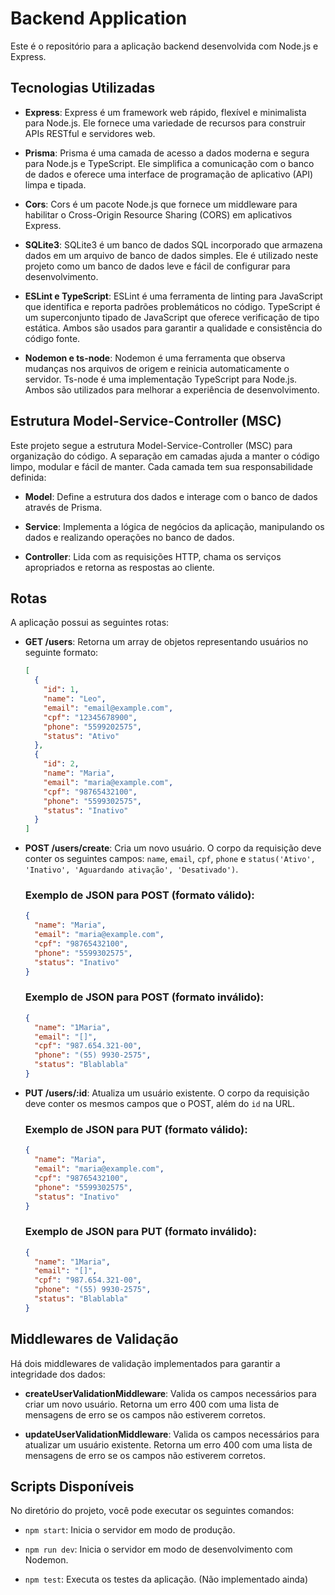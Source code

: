 # Backend Application

Este é o repositório para a aplicação backend desenvolvida com Node.js e Express.

## Tecnologias Utilizadas

- **Express**: Express é um framework web rápido, flexível e minimalista para Node.js. Ele fornece uma variedade de recursos para construir APIs RESTful e servidores web.

- **Prisma**: Prisma é uma camada de acesso a dados moderna e segura para Node.js e TypeScript. Ele simplifica a comunicação com o banco de dados e oferece uma interface de programação de aplicativo (API) limpa e tipada.

- **Cors**: Cors é um pacote Node.js que fornece um middleware para habilitar o Cross-Origin Resource Sharing (CORS) em aplicativos Express.

- **SQLite3**: SQLite3 é um banco de dados SQL incorporado que armazena dados em um arquivo de banco de dados simples. Ele é utilizado neste projeto como um banco de dados leve e fácil de configurar para desenvolvimento.

- **ESLint e TypeScript**: ESLint é uma ferramenta de linting para JavaScript que identifica e reporta padrões problemáticos no código. TypeScript é um superconjunto tipado de JavaScript que oferece verificação de tipo estática. Ambos são usados para garantir a qualidade e consistência do código fonte.

- **Nodemon e ts-node**: Nodemon é uma ferramenta que observa mudanças nos arquivos de origem e reinicia automaticamente o servidor. Ts-node é uma implementação TypeScript para Node.js. Ambos são utilizados para melhorar a experiência de desenvolvimento.

## Estrutura Model-Service-Controller (MSC)

Este projeto segue a estrutura Model-Service-Controller (MSC) para organização do código. A separação em camadas ajuda a manter o código limpo, modular e fácil de manter. Cada camada tem sua responsabilidade definida:

- **Model**: Define a estrutura dos dados e interage com o banco de dados através de Prisma.

- **Service**: Implementa a lógica de negócios da aplicação, manipulando os dados e realizando operações no banco de dados.

- **Controller**: Lida com as requisições HTTP, chama os serviços apropriados e retorna as respostas ao cliente.

## Rotas

A aplicação possui as seguintes rotas:

- **GET /users**: Retorna um array de objetos representando usuários no seguinte formato:

  ```json
  [
    {
      "id": 1,
      "name": "Leo",
      "email": "email@example.com",
      "cpf": "12345678900",
      "phone": "5599202575",
      "status": "Ativo"
    },
    {
      "id": 2,
      "name": "Maria",
      "email": "maria@example.com",
      "cpf": "98765432100",
      "phone": "5599302575",
      "status": "Inativo"
    }
  ]
  ```

- **POST /users/create**: Cria um novo usuário. O corpo da requisição deve conter os seguintes campos: `name`, `email`, `cpf`, `phone` e `status('Ativo', 'Inativo', 'Aguardando ativação', 'Desativado')`.

  ### Exemplo de JSON para POST (formato válido):

  ```json
  {
    "name": "Maria",
    "email": "maria@example.com",
    "cpf": "98765432100",
    "phone": "5599302575",
    "status": "Inativo"
  }
  ```

  ### Exemplo de JSON para POST (formato inválido):

  ```json
  {
    "name": "1Maria",
    "email": "[]",
    "cpf": "987.654.321-00",
    "phone": "(55) 9930-2575",
    "status": "Blablabla"
  }
  ```

- **PUT /users/:id**: Atualiza um usuário existente. O corpo da requisição deve conter os mesmos campos que o POST, além do `id` na URL.

  ### Exemplo de JSON para PUT (formato válido):

  ```json
  {
    "name": "Maria",
    "email": "maria@example.com",
    "cpf": "98765432100",
    "phone": "5599302575",
    "status": "Inativo"
  }
  ```

  ### Exemplo de JSON para PUT (formato inválido):

  ```json
  {
    "name": "1Maria",
    "email": "[]",
    "cpf": "987.654.321-00",
    "phone": "(55) 9930-2575",
    "status": "Blablabla"
  }
  ```

## Middlewares de Validação

Há dois middlewares de validação implementados para garantir a integridade dos dados:

- **createUserValidationMiddleware**: Valida os campos necessários para criar um novo usuário. Retorna um erro 400 com uma lista de mensagens de erro se os campos não estiverem corretos.

- **updateUserValidationMiddleware**: Valida os campos necessários para atualizar um usuário existente. Retorna um erro 400 com uma lista de mensagens de erro se os campos não estiverem corretos.

## Scripts Disponíveis

No diretório do projeto, você pode executar os seguintes comandos:

- `npm start`: Inicia o servidor em modo de produção.

- `npm run dev`: Inicia o servidor em modo de desenvolvimento com Nodemon.

- `npm test`: Executa os testes da aplicação. (Não implementado ainda)
